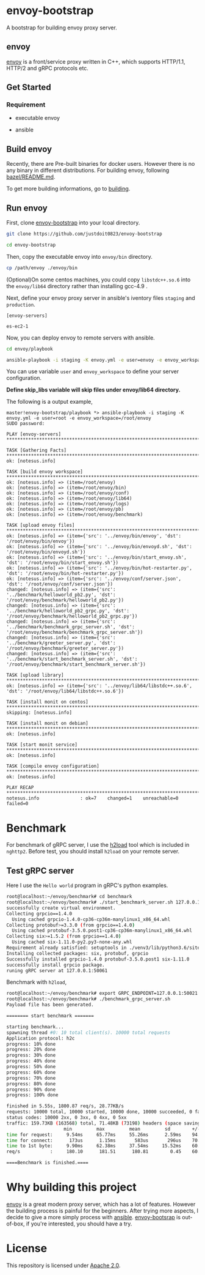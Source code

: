 
envoy-bootstrap
===============

A bootstrap for building envoy proxy server.


envoy
-----

[envoy](https://github.com/envoyproxy/envoy) is a front/service proxy written in C++, which supports HTTP/1.1, HTTP/2 and gRPC protocols etc.


Get Started
-----------

### Requirement ###

  * executable envoy

  * ansible


Build envoy
-----------

Recently, there are Pre-built binaries for docker users. However there is no any binary in different distributions.
For building envoy, following [bazel/README.md](https://github.com/envoyproxy/envoy/blob/master/bazel/README.md).

To get more building informations, go to [building](https://www.envoyproxy.io/docs/envoy/latest/install/building).

Run envoy
-----------

First, clone [envoy-bootstrap](https://github.com/justdoit0823/envoy-bootstrap) into your lcoal directory.

```bash
git clone https://github.com/justdoit0823/envoy-bootstrap

cd envoy-bootstrap
```

Then, copy the executable envoy into `envoy/bin` directory.

```bash
cp /path/envoy ./envoy/bin
```

(Optional)On some centos machines, you could copy `libstdc++.so.6` into the `envoy/lib64` directory rather than installing gcc-4.9 .


Next, define your envoy proxy server in ansible's iventory files `staging` and `production`.

```
[envoy-servers]

es-ec2-1
```

Now, you can deploy envoy to remote servers with ansible.

```bash
cd envoy/playbook

ansible-playbook -i staging -K envoy.yml -e user=envoy -e envoy_workspace=/home/envoy/workspace -e skip_libs=true
```

You can use variable `user` and `envoy_workspace` to define your server configuration.

**Define skip_libs variable will skip files under envoy/lib64 directory.**


The following is a output example,

```
master!envoy-bootstrap/playbook *> ansible-playbook -i staging -K envoy.yml -e user=root -e envoy_workspace=/root/envoy
SUDO password:

PLAY [envoy-servers] ***************************************************************************************************************************************************************************************

TASK [Gathering Facts] *************************************************************************************************************************************************************************************
ok: [notesus.info]

TASK [build envoy workspace] *******************************************************************************************************************************************************************************
ok: [notesus.info] => (item=/root/envoy)
ok: [notesus.info] => (item=/root/envoy/bin)
ok: [notesus.info] => (item=/root/envoy/conf)
ok: [notesus.info] => (item=/root/envoy/lib64)
ok: [notesus.info] => (item=/root/envoy/logs)
ok: [notesus.info] => (item=/root/envoy/pb)
ok: [notesus.info] => (item=/root/envoy/benchmark)

TASK [upload envoy files] **********************************************************************************************************************************************************************************
ok: [notesus.info] => (item={'src': '../envoy/bin/envoy', 'dst': '/root/envoy/bin/envoy'})
ok: [notesus.info] => (item={'src': '../envoy/bin/envoyd.sh', 'dst': '/root/envoy/bin/envoyd.sh'})
ok: [notesus.info] => (item={'src': '../envoy/bin/start_envoy.sh', 'dst': '/root/envoy/bin/start_envoy.sh'})
ok: [notesus.info] => (item={'src': '../envoy/bin/hot-restarter.py', 'dst': '/root/envoy/bin/hot-restarter.py'})
ok: [notesus.info] => (item={'src': '../envoy/conf/server.json', 'dst': '/root/envoy/conf/server.json'})
changed: [notesus.info] => (item={'src': '../benchmark/helloworld_pb2.py', 'dst': '/root/envoy/benchmark/helloworld_pb2.py'})
changed: [notesus.info] => (item={'src': '../benchmark/helloworld_pb2_grpc.py', 'dst': '/root/envoy/benchmark/helloworld_pb2_grpc.py'})
changed: [notesus.info] => (item={'src': '../benchmark/benchmark_grpc_server.sh', 'dst': '/root/envoy/benchmark/benchmark_grpc_server.sh'})
changed: [notesus.info] => (item={'src': '../benchmark/greeter_server.py', 'dst': '/root/envoy/benchmark/greeter_server.py'})
changed: [notesus.info] => (item={'src': '../benchmark/start_benchmark_server.sh', 'dst': '/root/envoy/benchmark/start_benchmark_server.sh'})

TASK [upload library] **************************************************************************************************************************************************************************************
ok: [notesus.info] => (item={'src': '../envoy/lib64/libstdc++.so.6', 'dst': '/root/envoy/lib64/libstdc++.so.6'})

TASK [install monit on centos] *****************************************************************************************************************************************************************************
skipping: [notesus.info]

TASK [install monit on debian] *****************************************************************************************************************************************************************************
ok: [notesus.info]

TASK [start monit service] *********************************************************************************************************************************************************************************
ok: [notesus.info]

TASK [compile envoy configuration] *************************************************************************************************************************************************************************
ok: [notesus.info]

PLAY RECAP *************************************************************************************************************************************************************************************************
notesus.info               : ok=7    changed=1    unreachable=0    failed=0
```

Benchmark
=========

For benchmark of gRPC server, I use the [h2load](https://nghttp2.org/documentation/h2load.1.html) tool which is included in `nghttp2`.
Before test, you should install `h2load` on your remote server.


Test gRPC server
----------------

Here I use the `Hello world` program in gRPC's python examples.

```bash
root@localhost:~/envoy/benchmark# cd benchmark
root@localhost:~/envoy/benchmark# ./start_benchmark_server.sh 127.0.0.1:50061
successfully create virtual environment.
Collecting grpcio==1.4.0
  Using cached grpcio-1.4.0-cp36-cp36m-manylinux1_x86_64.whl
Collecting protobuf>=3.3.0 (from grpcio==1.4.0)
  Using cached protobuf-3.5.0.post1-cp36-cp36m-manylinux1_x86_64.whl
Collecting six>=1.5.2 (from grpcio==1.4.0)
  Using cached six-1.11.0-py2.py3-none-any.whl
Requirement already satisfied: setuptools in ./venv3/lib/python3.6/site-packages (from protobuf>=3.3.0->grpcio==1.4.0)
Installing collected packages: six, protobuf, grpcio
Successfully installed grpcio-1.4.0 protobuf-3.5.0.post1 six-1.11.0
successfully install grpcio package.
runing gRPC server at 127.0.0.1:50061

```

Benchmark with `h2load`,

```bash
root@localhost:~/envoy/benchmark# export GRPC_ENDPOINT=127.0.0.1:50021
root@localhost:~/envoy/benchmark# ./benchmark_grpc_server.sh
Payload file has been generated.

======== start benchmark =======

starting benchmark...
spawning thread #0: 10 total client(s). 10000 total requests
Application protocol: h2c
progress: 10% done
progress: 20% done
progress: 30% done
progress: 40% done
progress: 50% done
progress: 60% done
progress: 70% done
progress: 80% done
progress: 90% done
progress: 100% done

finished in 5.55s, 1800.87 req/s, 28.77KB/s
requests: 10000 total, 10000 started, 10000 done, 10000 succeeded, 0 failed, 0 errored, 0 timeout
status codes: 10000 2xx, 0 3xx, 0 4xx, 0 5xx
traffic: 159.73KB (163568) total, 71.48KB (73198) headers (space savings 96.45%), 0B (0) data
                     min         max         mean         sd        +/- sd
time for request:     9.54ms     65.77ms     55.26ms      2.59ms    94.89%
time for connect:      173us      1.15ms       583us       296us    70.00%
time to 1st byte:     9.90ms     62.38ms     37.54ms     15.52ms    60.00%
req/s           :     180.10      181.51      180.81        0.45    60.00%

====Benchmark is finished.====
```


Why building this project
===========================

[envoy](https://github.com/envoyproxy/envoy) is a great modern proxy server, which has a lot of features. However the building process is painful for the beginners.
After trying more aspects, I decide to give a more simply process with [ansible](http://docs.ansible.com/).
[envoy-bootsrap](https://github.com/justdoit0823/envoy-bootstrap) is out-of-box, if you're interested, you should have a try.


License
=======

This repository is licensed under [Apache 2.0](https://www.apache.org/licenses/LICENSE-2.0).
